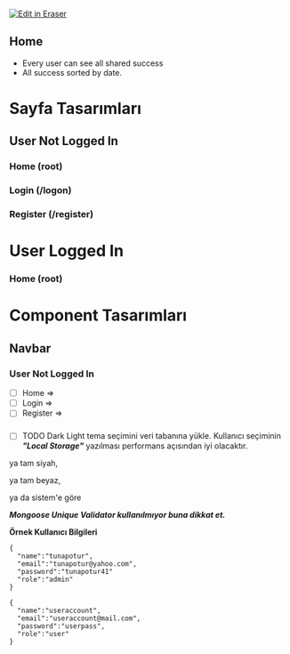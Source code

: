 <p><a target="_blank" href="https://app.eraser.io/workspace/lMRCxUklhIqILSmD8Ijy" id="edit-in-eraser-github-link"><img alt="Edit in Eraser" src="https://firebasestorage.googleapis.com/v0/b/second-petal-295822.appspot.com/o/images%2Fgithub%2FOpen%20in%20Eraser.svg?alt=media&amp;token=968381c8-a7e7-472a-8ed6-4a6626da5501"></a></p>

## Home
- Every user can see all shared success
- All success sorted by date.
# Sayfa Tasarımları
## User Not Logged In
### Home (root)
### Login (/logon)
### Register (/register)
# User Logged In
### Home (root)
# Component Tasarımları
## Navbar
### User Not Logged In
- [ ] Home => 
- [ ] Login =>
- [ ] Register =>
### 


- [ ] TODO Dark Light tema seçimini veri tabanına yükle.
Kullanıcı seçiminin **_"Local Storage"_** yazılması performans açısından iyi olacaktır.

ya tam siyah,

ya tam beyaz,

ya da sistem'e göre


_**Mongoose Unique Validator kullanılmıyor buna dikkat et.**_



**Örnek Kullanıcı Bilgileri**

```
{
  "name":"tunapotur",
  "email":"tunapotur@yahoo.com",
  "password":"tunapotur41"
  "role":"admin"
}

{
  "name":"useraccount",
  "email":"useraccount@mail.com",
  "password":"userpass",
  "role":"user"
}
```



<!--- Eraser file: https://app.eraser.io/workspace/lMRCxUklhIqILSmD8Ijy --->